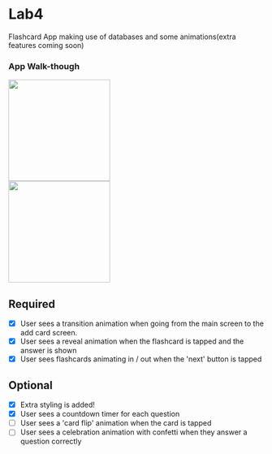 # Lab4
Flashcard App making use of databases and some animations(extra features coming soon)


### App Walk-though

<img src="https://i.imgur.com/ErIlh2K.gif" width=200><br><img src="https://imgur.com/a/t19TJJ6.gif" width=200><br>


## Required
- [x] User sees a transition animation when going from the main screen to the add card screen.
- [x] User sees a reveal animation when the flashcard is tapped and the answer is shown
- [x] User sees flashcards animating in / out when the 'next' button is tapped

## Optional
- [x] Extra styling is added!
- [x] User sees a countdown timer for each question
- [ ] User sees a 'card flip' animation when the card is tapped
- [ ] User sees a celebration animation with confetti when they answer a question correctly
